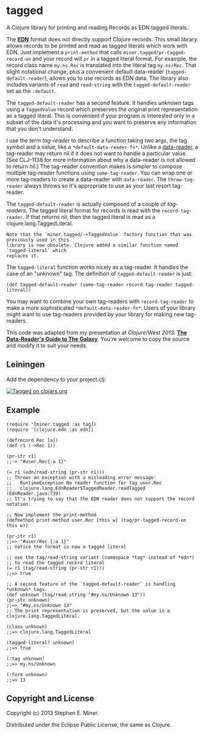 # tagged

A Clojure library for printing and reading Records as EDN tagged literals.

The [**EDN**](https://github.com/edn-format/edn) format does not directly support Clojure
records.  This small library allows records to be printed and read as tagged literals which
work with EDN.  Just implement a `print-method` that calls
`miner.tagged/pr-tagged-record-on` and your record will `pr` in a tagged literal format.
For example, the record class name `my.ns.Rec` is translated into the literal tag
`my.ns/Rec`.  That slight notational change, plus a convenient default data-reader
(`tagged-default-reader`), allows you to use records as EDN data.  The library also includes
variants of `read` and `read-string` with the `tagged-default-reader` set as the `:default`.

The `tagged-default-reader` has a second feature.  It handles *unknown* tags using a `TaggedValue`
record which preserves the original print representation as a tagged literal.  This is convenient if
your program is interested only in a subset of the data it's processing and you want to preserve any
information that you don't understand.

I use the term *tag-reader* to describe a function taking two args, the tag symbol and a
value, like a `*default-data-reader-fn*`.  Unlike a [data-reader][reader], a tag-reader may
return nil if it does not want to handle a particular value. (See CLJ-1138 for more
information about why a data-reader is not allowed to return nil.) The tag-reader convention
makes is simpler to compose multiple tag-reader functions using `some-tag-reader`. You can
wrap one or more tag-readers to create a data-reader with `data-reader`.  The
`throw-tag-reader` always throws so it's appropriate to use as your last resort tag-reader.

[reader]: http://clojure.org/reader#The%20Reader--Tagged%20Literals

The `tagged-default-reader` is actually composed of a couple of *tag-readers*.  The tagged
literal format for records is read with the `record-tag-reader`.  If that returns nil, then
the tagged literal is read as a clojure.lang.TaggedLiteral.

    Note that the `miner.tagged/->TaggedValue` factory function that was previously used in this
    library is now obsolete. Clojure added a similar function named `tagged-literal` which
    replaces it.  

The `tagged-literal` function works nicely as a tag-reader.  It handles the case of an
"unknown" tag.  The definition of `tagged-default-reader` is just:

    (def tagged-default-reader (some-tag-reader record-tag-reader tagged-literal))

You may want to combine your own tag-readers with `record-tag-reader` to make a more
sophisticated `*default-data-reader-fn*`.  Users of your library might want to use
tag-readers provided by your library for making new tag-readers.

This code was adapted from my presentation at *Clojure/West 2013*:
[**The Data-Reader's Guide to The Galaxy**](http://www.infoq.com/presentations/Clojure-Data-Reader).
You're welcome to copy the source and modify it to suit your needs.

## Leiningen

Add the dependency to your project.clj:

[![Tagged on clojars.org][latest]][clojar]

[latest]: https://clojars.org/com.velisco/tagged/latest-version.svg "Tagged on clojars.org"
[clojar]: https://clojars.org/com.velisco/tagged


## Example


    (require '[miner.tagged :as tag])
	(require '[clojure.edn :as edn])
	
	(defrecord Rec [a])
	(def r1 (->Rec 1))

	(pr-str r1)
	;;-> "#user.Rec{:a 1}"
	
	(= r1 (edn/read-string (pr-str r1)))
    ;; Throws an exception with a misleading error message:
    ;;   RuntimeException No reader function for tag user.Rec  
	;;   clojure.lang.EdnReader$TaggedReader.readTagged (EdnReader.java:739)
	;; It's trying to say that the EDN reader does not support the record notation.

	;; Now implement the print-method
    (defmethod print-method user.Rec [this w] (tag/pr-tagged-record-on this w))

	(pr-str r1)
	;;=> "#user/Rec {:a 1}"
    ;; notice the format is now a tagged literal

	;; use the tag/read-string variant (namespace *tag* instead of *edn*) 
	;; to read the tagged record literal
	(= r1 (tag/read-string (pr-str r1)))
	;;=> true

	;; A second feature of the `tagged-default-reader` is handling *unknown* tags.
	(def unknown (tag/read-string "#my.ns/Unknown 13"))
	(pr-str unknown)
	;;=> "#my.ns/Unknown 13"
	;; The print representation is preserved, but the value is a clojure.lang.TaggedLiteral.

	(class unknown)
	;;=> clojure.lang.TaggedLiteral

    (tagged-literal? unknown)
	;;=> true
	
	(:tag unknown)
	;;=> my.ns/Unknown

	(:form unknown)
	;;=> 13
	

## Copyright and License

Copyright (c) 2013 Stephen E. Miner.

Distributed under the Eclipse Public License, the same as Clojure.
